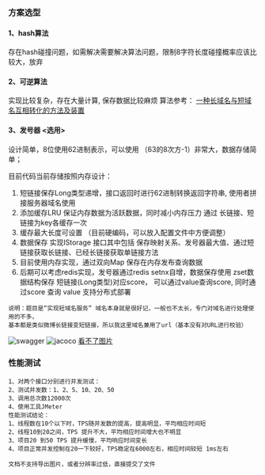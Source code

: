### 方案选型
#### 1、hash算法
   存在hash碰撞问题，如需解决需要解决算法问题，限制8字符长度碰撞概率应该比较大，放弃
#### 2、可逆算法
   实现比较复杂，存在大量计算, 保存数据比较麻烦 算法参考：
   [一种长域名与短域名互相转化的方法及装置](https://zhuanli.tianyancha.com/b8949dfd07e44dd4a2edf01587e63ca6)
#### 3、发号器 <选用>
   设计简单，8位使用62进制表示，可以使用 （63的8次方-1）非常大，数据存储简单；
   
   目前代码当前存储按照内存设计：
   1. 短链接保存Long类型递增，接口返回时进行62进制转换返回字符串, 使用者拼接服务器域名使用
   2. 添加缓存LRU 保证内存数据为活跃数据，同时减小内存压力 通过 长链接、短链接为key各缓存一次
   3. 缓存最大长度可设置 （目前硬编码，可以放入配置文件中方便调整）
   4. 数据保存 实现IStorage 接口其中包括 保存映射关系、发号器最大值、通过短链接获取长链接、已经长链接获取单链接方法
   5. 目前使用内存实现，通过双向Map 保存在内存发布查询数据
   6. 后期可以考虑redis实现，发号器通过redis setnx自增，数据保存使用 zset数据结构保存 短链接(Long类型)对应score，
   可以通过value查询score, 同时通过score 查询 value 支持分布式部署
   
    说明：题目是“实现短域名服务” 域名本身就是很好记，一般也不太长，专门对域名进行处理使用的不多，
    基本都是类似微博长链接变短链接，所以我这里域名兼用了url（基本没有对URL进行校验）
   ![swagger](https://gitee.com/wenchaogong/images/blob/master/swagger.png)
   ![jacoco](https://gitee.com/wenchaogong/images/blob/master/jacoco.png)
   [看不了图片](https://gitee.com/wenchaogong/images)

### 性能测试
    1、对两个接口分别进行并发测试：
    2、测试并发数：1、2、5、10、20、50
    3、调用总次数12000次
    4、使用工具JMeter
    性能测试结论：
    1、线程数在10个以下时，TPS随并发数的提高，提高明显，平均相应时间短
    2、线程10到20之间，TPS 提升不大，平均相应时间增大也不明显
    3、项目20 到50 TPS 提升缓慢，平均响应时间变长
    4、项目正常并发控制在20一下较好，TPS稳定在6000左右，相应时间较短 1ms左右
    
    文档不支持导出图片，或者分辨率过低，直接提交了文件